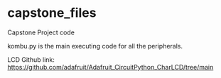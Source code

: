 # capstone_files
Capstone Project code

kombu.py is the main executing code for all the peripherals.


LCD Github link:
https://github.com/adafruit/Adafruit_CircuitPython_CharLCD/tree/main
